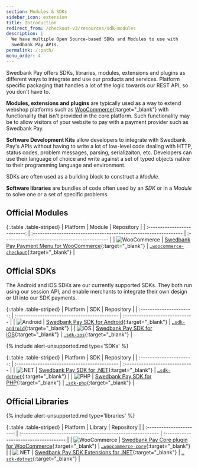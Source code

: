 ```yaml
---
section: Modules & SDKs
sidebar_icon: extension
title: Introduction
redirect_from: /checkout-v3/resources/sdk-modules
description: |
  We have multiple Open Source-based SDKs and Modules to use with
  Swedbank Pay APIs.
permalink: /:path/
menu_order: 4
---
```


Swedbank Pay offers SDKs, libraries, modules, extensions and plugins as
different ways to integrate and use our products and services. Platform specific
packaging that handles a lot of the logic towards our REST API, so you don't
have to.

**Modules, extensions and plugins** are typically used as a way to extend
webshop platforms such as [WooCommerce][woocommerce]{:target="_blank"} with
functionality that isn't provided in the core platform. Such functionality may
be to allow visitors of your website to pay with a payment provider such as
Swedbank Pay.

**Software Development Kits** allow developers to integrate with Swedbank Pay's
APIs without having to write a lot of low-level code dealing with HTTP, status
codes, problem messages, parsing, serializaiton, etc. Developers can use their
language of choice and write against a set of typed objects native to their
programming language and environment.

SDKs are often used as a building block to construct a *Module*.

**Software libraries** are bundles of code often used by an *SDK* or in a
*Module* to solve one or a set of specific problems.

## Official Modules

{:.table .table-striped}
|            Platform          | Module                                                           | Repository                                    |
| :--------------------------: | :--------------------------------------------------------------- | :-------------------------------------------- |
|   ![WooCommerce][woo-icon]   | [Swedbank Pay Payment Menu for WooCommerce][woo-checkout-link]{:target="_blank"}   | [`…woocommerce-checkout`][woo-checkout-repo]{:target="_blank"}  |

## Official SDKs

The Android and iOS SDKs are our currently supported SDKs. They both run using
our session API, and enable merchants to integrate their own design or UI into
our SDK payments.

{:.table .table-striped}
|            Platform      | SDK                                          | Repository                     |
| :----------------------: | :------------------------------------------- | :----------------------------- |
| ![Android][android-icon] | [Swedbank Pay SDK for Android][android-link]{:target="_blank"} | [`…sdk-android`][android-repo]{:target="_blank"} |
|     ![iOS][ios-icon]     | [Swedbank Pay SDK for iOS][ios-link]{:target="_blank"}         | [`…sdk-ios`][ios-repo]{:target="_blank"}         |

{% include alert-unsupported.md type='SDKs' %}

{:.table .table-striped}
|            Platform      | SDK                                          | Repository                     |
| :----------------------: | :------------------------------------------- | :----------------------------- |
|   ![.NET][dotnet-icon]   | [Swedbank Pay SDK for .NET][dotnet-link]{:target="_blank"}     | [`…sdk-dotnet`][dotnet-repo]{:target="_blank"}   |
|     ![PHP][php-icon]     | [Swedbank Pay SDK for PHP][php-link]{:target="_blank"}         | [`…sdk-php`][php-repo]{:target="_blank"}         |

## Official Libraries

{% include alert-unsupported.md type='libraries' %}

{:.table .table-striped}
|            Platform      | Library                                                     | Repository                            |
| :----------------------: | :---------------------------------------------------------- | :------------------------------------ |
| ![WooCommerce][woo-icon] | [Swedbank Pay Core plugin for WooCommerce][woo-core-link]{:target="_blank"}   | [`…woocommerce-core`][woo-core-repo]{:target="_blank"}  |
|   ![.NET][dotnet-icon]   | [Swedbank Pay SDK Extensions for .NET][dotnet-link]{:target="_blank"}         | [`…sdk-dotnet`][dotnet-repo]{:target="_blank"}          |

[android-icon]: /assets/img/logos/android.svg
[android-link]: https://search.maven.org/artifact/com.swedbankpay.mobilesdk/mobilesdk
[android-repo]: https://github.com/SwedbankPay/swedbank-pay-sdk-android
[dotnet-icon]: /assets/img/logos/dotnet.svg
[dotnet-link]: https://www.nuget.org/packages/SwedbankPay.Sdk
[dotnet-repo]: https://github.com/SwedbankPay/swedbank-pay-sdk-dotnet
[episerver-icon]: /assets/img/logos/episerver.svg
[episerver-link]: https://www.optimizely.com/apps/swedbank-pay-checkout/
[episerver-repo]: https://github.com/SwedbankPay/swedbank-pay-episerver-checkout
[ios-icon]: /assets/img/logos/swift.svg
[ios-link]: https://cocoapods.org/pods/SwedbankPaySDK
[ios-repo]: https://github.com/SwedbankPay/swedbank-pay-sdk-ios
[js-icon]: /assets/img/logos/js.svg
[js-link]: https://www.npmjs.com/package/@swedbank-pay/sdk
[js-repo]: https://github.com/SwedbankPay/swedbank-pay-sdk-js
[magento-checkout-repo]: https://github.com/SwedbankPay/swedbank-pay-magento2-checkout
[magento-core-link]: https://packagist.org/packages/swedbank-pay/magento2-core
[magento-core-repo]: https://github.com/SwedbankPay/swedbank-pay-magento2-core
[magento-icon]: /assets/img/logos/magento.svg
[magento-payments-link]: https://packagist.org/packages/swedbank-pay/magento2-payments
[magento-payments-repo]: https://github.com/SwedbankPay/swedbank-pay-magento2-payments
[magento]: https://magento.com/
[php-icon]: /assets/img/logos/php.svg
[php-link]: https://packagist.org/packages/swedbank-pay/swedbank-pay-sdk-php
[php-repo]: https://github.com/SwedbankPay/swedbank-pay-sdk-php
[woo-checkout-link]: https://wordpress.org/plugins/swedbank-pay-payment-menu/
[woo-checkout-repo]: https://github.com/SwedbankPay/swedbank-pay-woocommerce-paymentmenu
[woo-core-link]: https://packagist.org/packages/swedbank-pay/swedbank-pay-woocommerce-core
[woo-core-repo]: https://github.com/SwedbankPay/swedbank-pay-woocommerce-core
[woo-icon]: /assets/img/logos/woocommerce.svg
[woocommerce]: https://woocommerce.com/
